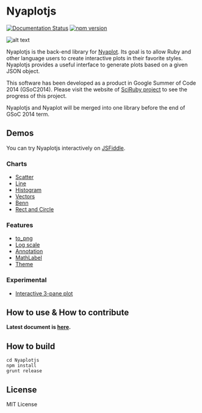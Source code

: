 Nyaplotjs
=======

[![Documentation Status](https://readthedocs.org/projects/nyaplotjs/badge/?version=latest)](http://nyaplotjs.readthedocs.org/en/latest/?badge=latest)
[![npm version](https://badge.fury.io/js/nyaplot.svg)](https://badge.fury.io/js/nyaplot)

![alt text](https://dl.dropboxusercontent.com/u/47978121/gsoc/nya_top.png)

Nyaplotjs is the back-end library for [Nyaplot](https://github.com/domitry/nyaplot). Its goal is to allow Ruby and other language users to create interactive plots in their favorite styles. Nyaplotjs provides a useful interface to generate plots based on a given JSON object.

This software has been developed as a product in Google Summer of Code 2014 (GSoC2014). Please visit the website of [SciRuby project](http://sciruby.com/blog/) to see the progress of this project.

Nyaplotjs and Nyaplot will be merged into one library before the end of GSoC 2014 term. 

## Demos

You can try Nyaplotjs interactively on [JSFiddle](https://jsfiddle.net/yu8kzoyx/).

### Charts

* [Scatter](http://www.domitry.com/nyaplot/scatter.html)
* [Line](http://www.domitry.com/nyaplot/line.html)
* [Histogram](http://www.domitry.com/nyaplot/histogram.html)
* [Vectors](http://www.domitry.com/nyaplot/vectors.html)
* [Benn](http://www.domitry.com/nyaplot/benn.html)
* [Rect and Circle](http://www.domitry.com/nyaplot/rect_circle.html)

### Features

* [to_png](https://www.domitry.com/nyaplot/to_png.html)
* [Log scale](https://www.domitry.com/nyaplot/scale.html)
* [Annotation](http://www.domitry.com/nyaplot/annotation.html)
* [MathLabel](http://www.domitry.com/nyaplot/mathlabel.html)
* [Theme](http://www.domitry.com/nyaplot/theme.html)

### Experimental

* [Interactive 3-pane plot](http://www.domitry.com/gsoc/multi_pane2.html)

## How to use & How to contribute

**Latest document is [here](http://nyaplotjs.readthedocs.org/en/latest/?badge=latest).**

## How to build
```shell
cd Nyaplotjs
npm install
grunt release
```

## License
MIT License
